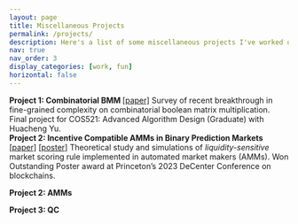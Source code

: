 ```yaml
---
layout: page
title: Miscellaneous Projects
permalink: /projects/
description: Here's a list of some miscellaneous projects I've worked on in college. 
nav: true
nav_order: 3
display_categories: [work, fun]
horizontal: false
---
```

<div>
<b> Project 1: Combinatorial BMM </b> <a href="../assets/pdf/CombinatorialBMM.pdf" target="_blank">[paper]</a></span>
Survey of recent breakthrough in fine-grained complexity on combinatorial boolean matrix multiplication. Final project for COS521: Advanced Algorithm Design (Graduate) with Huacheng Yu. 
</div>

<div>
<b> Project 2: Incentive Compatible AMMs in Binary Prediction Markets </b> <a href="../assets/pdfCOS473_Paper.pdf" target="_blank">[paper]</a> <a href="../assets/pdfCOS473_Poster.pdf" target="_blank">[poster]</a></span>
Theoretical study and simulations of <i> liquidity-sensitive </i> market scoring rule implemented in automated market makers (AMMs). Won Outstanding Poster award at Princeton’s 2023 DeCenter Conference on blockchains.
</div>

<b> Project 2: AMMs</b>

<div>
<b> Project 3: QC</b>
</div>


